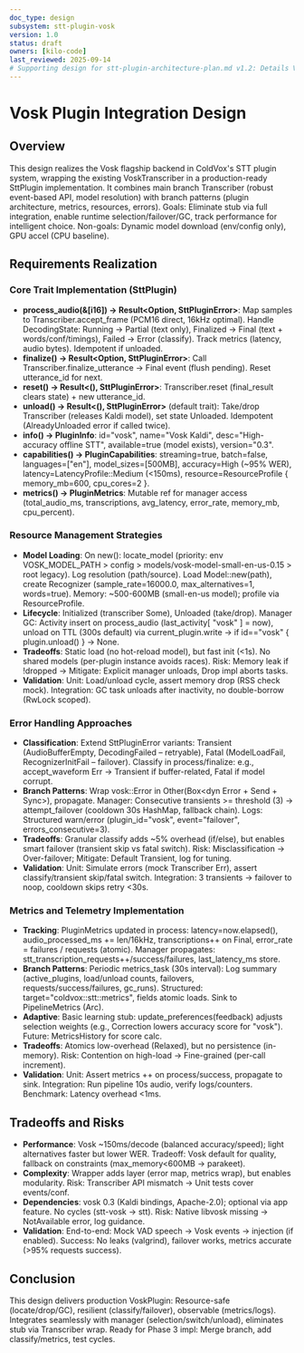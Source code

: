 ```yaml
---
doc_type: design
subsystem: stt-plugin-vosk
version: 1.0
status: draft
owners: [kilo-code]
last_reviewed: 2025-09-14
# Supporting design for stt-plugin-architecture-plan.md v1.2: Details VoskPlugin realization of SttPlugin trait, focusing on resource management, error classification, and metrics/telemetry from branch analysis (patterns: structured logs, atomic counters, cooldowns).
---
```


# Vosk Plugin Integration Design

## Overview

This design realizes the Vosk flagship backend in ColdVox's STT plugin system, wrapping the existing VoskTranscriber in a production-ready SttPlugin implementation. It combines main branch Transcriber (robust event-based API, model resolution) with branch patterns (plugin architecture, metrics, resources, errors). Goals: Eliminate stub via full integration, enable runtime selection/failover/GC, track performance for intelligent choice. Non-goals: Dynamic model download (env/config only), GPU accel (CPU baseline).

## Requirements Realization

### Core Trait Implementation (SttPlugin)
- **process_audio(&[i16]) -> Result<Option<TranscriptionEvent>, SttPluginError>**: Map samples to Transcriber.accept_frame (PCM16 direct, 16kHz optimal). Handle DecodingState: Running → Partial (text only), Finalized → Final (text + words/conf/timings), Failed → Error (classify). Track metrics (latency, audio bytes). Idempotent if unloaded.
- **finalize() -> Result<Option<TranscriptionEvent>, SttPluginError>**: Call Transcriber.finalize_utterance → Final event (flush pending). Reset utterance_id for next.
- **reset() -> Result<(), SttPluginError>**: Transcriber.reset (final_result clears state) + new utterance_id.
- **unload() -> Result<(), SttPluginError>** (default trait): Take/drop Transcriber (releases Kaldi model), set state Unloaded. Idempotent (AlreadyUnloaded error if called twice).
- **info() -> PluginInfo**: id="vosk", name="Vosk Kaldi", desc="High-accuracy offline STT", available=true (model exists), version="0.3".
- **capabilities() -> PluginCapabilities**: streaming=true, batch=false, languages=["en"], model_sizes=[500MB], accuracy=High (~95% WER), latency=LatencyProfile::Medium (<150ms), resource=ResourceProfile { memory_mb=600, cpu_cores=2 }.
- **metrics() -> PluginMetrics**: Mutable ref for manager access (total_audio_ms, transcriptions, avg_latency, error_rate, memory_mb, cpu_percent).

### Resource Management Strategies
- **Model Loading**: On new(): locate_model (priority: env VOSK_MODEL_PATH > config > models/vosk-model-small-en-us-0.15 > root legacy). Log resolution (path/source). Load Model::new(path), create Recognizer (sample_rate=16000.0, max_alternatives=1, words=true). Memory: ~500-600MB (small-en-us model); profile via ResourceProfile.
- **Lifecycle**: Initialized (transcriber Some), Unloaded (take/drop). Manager GC: Activity insert on process_audio (last_activity[ "vosk" ] = now), unload on TTL (300s default) via current_plugin.write → if id=="vosk" { plugin.unload() } → None.
- **Tradeoffs**: Static load (no hot-reload model), but fast init (<1s). No shared models (per-plugin instance avoids races). Risk: Memory leak if !dropped → Mitigate: Explicit manager unloads, Drop impl aborts tasks.
- **Validation**: Unit: Load/unload cycle, assert memory drop (RSS check mock). Integration: GC task unloads after inactivity, no double-borrow (RwLock scoped).

### Error Handling Approaches
- **Classification**: Extend SttPluginError variants: Transient (AudioBufferEmpty, DecodingFailed – retryable), Fatal (ModelLoadFail, RecognizerInitFail – failover). Classify in process/finalize: e.g., accept_waveform Err → Transient if buffer-related, Fatal if model corrupt.
- **Branch Patterns**: Wrap vosk::Error in Other(Box<dyn Error + Send + Sync>), propagate. Manager: Consecutive transients >= threshold (3) → attempt_failover (cooldown 30s HashMap, fallback chain). Logs: Structured warn/error (plugin_id="vosk", event="failover", errors_consecutive=3).
- **Tradeoffs**: Granular classify adds ~5% overhead (if/else), but enables smart failover (transient skip vs fatal switch). Risk: Misclassification → Over-failover; Mitigate: Default Transient, log for tuning.
- **Validation**: Unit: Simulate errors (mock Transcriber Err), assert classify/transient skip/fatal switch. Integration: 3 transients → failover to noop, cooldown skips retry <30s.

### Metrics and Telemetry Implementation
- **Tracking**: PluginMetrics updated in process: latency=now.elapsed(), audio_processed_ms += len/16kHz, transcriptions++ on Final, error_rate = failures / requests (atomic). Manager propagates: stt_transcription_requests++/success/failures, last_latency_ms store.
- **Branch Patterns**: Periodic metrics_task (30s interval): Log summary (active_plugins, load/unload counts, failovers, requests/success/failures, gc_runs). Structured: target="coldvox::stt::metrics", fields atomic loads. Sink to PipelineMetrics (Arc<AtomicU64>).
- **Adaptive**: Basic learning stub: update_preferences(feedback) adjusts selection weights (e.g., Correction lowers accuracy score for "vosk"). Future: MetricsHistory for score calc.
- **Tradeoffs**: Atomics low-overhead (Relaxed), but no persistence (in-memory). Risk: Contention on high-load → Fine-grained (per-call increment). 
- **Validation**: Unit: Assert metrics ++ on process/success, propagate to sink. Integration: Run pipeline 10s audio, verify logs/counters. Benchmark: Latency overhead <1ms.

## Tradeoffs and Risks

- **Performance**: Vosk ~150ms/decode (balanced accuracy/speed); light alternatives faster but lower WER. Tradeoff: Vosk default for quality, fallback on constraints (max_memory<600MB → parakeet).
- **Complexity**: Wrapper adds layer (error map, metrics wrap), but enables modularity. Risk: Transcriber API mismatch → Unit tests cover events/conf.
- **Dependencies**: vosk 0.3 (Kaldi bindings, Apache-2.0); optional via app feature. No cycles (stt-vosk → stt). Risk: Native libvosk missing → NotAvailable error, log guidance.
- **Validation**: End-to-end: Mock VAD speech → Vosk events → injection (if enabled). Success: No leaks (valgrind), failover works, metrics accurate (>95% requests success).

## Conclusion

This design delivers production VoskPlugin: Resource-safe (locate/drop/GC), resilient (classify/failover), observable (metrics/logs). Integrates seamlessly with manager (selection/switch/unload), eliminates stub via Transcriber wrap. Ready for Phase 3 impl: Merge branch, add classify/metrics, test cycles.